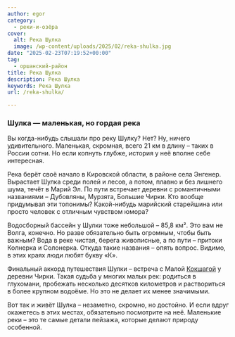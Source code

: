 ```yaml
---
author: egor
category:
  - реки-и-озёра
cover:
  alt: Река Шулка
  image: /wp-content/uploads/2025/02/reka-shulka.jpg
date: "2025-02-23T07:19:52+00:00"
tag:
  - оршанский-район
title: Река Шулка
description: Река Шулка
keywords: Река Шулка
url: /reka-shulka/

---
```

### Шулка — маленькая, но гордая река

Вы когда-нибудь слышали про реку Шулку? Нет? Ну, ничего удивительного. Маленькая, скромная, всего 21 км в длину – таких в России сотни. Но если копнуть глубже, история у неё вполне себе интересная.

Река берёт своё начало в Кировской области, в районе села Энгенер. Вырастает Шулка среди полей и лесов, а потом, плавно и без лишнего шума, течёт в Марий Эл. По пути встречает деревни с романтичными названиями – Дубовляны, Мурзята, Большие Чирки. Кто вообще придумывал эти топонимы? Какой-нибудь марийский старейшина или просто человек с отличным чувством юмора?

Водосборный бассейн у Шулки тоже небольшой – 85,8 км². Это вам не Волга, конечно. Но разве обязательно быть огромным, чтобы быть важным? Вода в реке чистая, берега живописные, а по пути – притоки Колнерка и Солонерка. Откуда такие названия – опять вопрос. Видимо, в этих краях люди любят букву «К».

Финальный аккорд путешествия Шулки – встреча с Малой [Кокшагой](/ekskursii-bolshaya-kokshaga/) у деревни Чирки. Такая судьба у многих малых рек: родиться в глухомани, пробежать несколько десятков километров и раствориться в более крупном водоёме. Но это не делает их менее значимыми.

Вот так и живёт Шулка – незаметно, скромно, но достойно. И если вдруг окажетесь в этих местах, обязательно посмотрите на неё. Маленькие реки – это те самые детали пейзажа, которые делают природу особенной.
